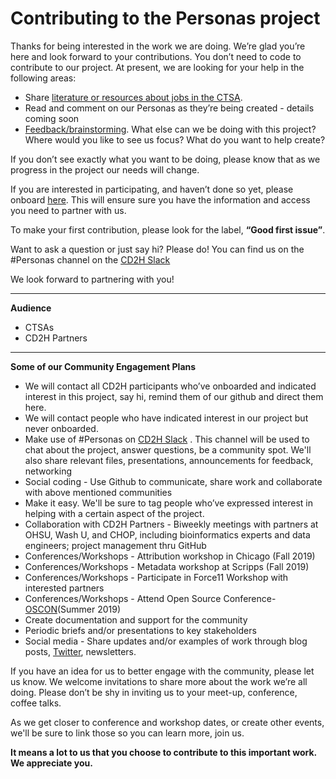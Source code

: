 # Contributing to the Personas project # 

Thanks for being interested in the work we are doing. We’re glad you’re here and look forward to your contributions. You don’t need to code to contribute to our project. At present, we are looking for your help in the following areas:
 
* Share [literature or resources about jobs in the CTSA](https://drive.google.com/drive/folders/1QRVwKfvjDNizvMrvWLkD-BHr2UMIeWzF).
* Read and comment on our Personas as they’re being created - details coming soon
* [Feedback/brainstorming](https://github.com/data2health/CTS-Personas/issues/24). What else can we be doing with this project? Where would you like to see us focus? What do you want to help create? 

If you don’t see exactly what you want to be doing, please know that as we progress in the project our needs will change. 

If you are interested in participating, and haven’t done so yet, please onboard 
[here](http://bit.ly/cd2h-onboarding-form). This will ensure sure you have the information and access you need to partner with us. 

To make your first contribution, please look for the label, **“Good first issue”**.  

Want to ask a question or just say hi? Please do! You can find us on the #Personas channel on the 
[CD2H Slack](https://cd2h.slack.com/messages)

We look forward to partnering with you!

______________
**Audience**
* CTSAs
* CD2H Partners

______________
**Some of our Community Engagement Plans**

* We will contact all CD2H participants who’ve onboarded and indicated interest in this project, say hi, remind them of our github and direct them here. 
* We will contact people who have indicated interest in our project but never onboarded. 
* Make use of #Personas on [CD2H Slack](https://cd2h.slack.com/messages) . This channel will be used to chat about the project, answer questions, be a community spot. We'll also share relevant files, presentations, announcements for feedback, networking 
* Social coding - Use Github to communicate, share work and collaborate with above mentioned communities
* Make it easy. We'll be sure to tag people who’ve expressed interest in helping with a certain aspect of the project. 
* Collaboration with CD2H Partners - Biweekly meetings with partners at OHSU, Wash U, and CHOP, including bioinformatics experts and data engineers; project management thru GitHub
* Conferences/Workshops - Attribution workshop in Chicago (Fall 2019)
* Conferences/Workshops - Metadata workshop at Scripps (Fall 2019)
* Conferences/Workshops - Participate in Force11 Workshop with interested partners
* Conferences/Workshops - Attend Open Source Conference-[OSCON](https://conferences.oreilly.com/oscon/oscon-or)(Summer 2019)
* Create documentation and support for the community
* Periodic briefs and/or presentations to key stakeholders
* Social media  - Share updates and/or examples of work through blog posts, [Twitter](https://www.twitter.com/data2health), newsletters. 

If you have an idea for us to better engage with the community, please let us know. We welcome invitations to share more about the work we’re all doing. Please don’t be shy in inviting us to your meet-up, conference, coffee talks.

As we get closer to conference and workshop dates, or create other events, we'll be sure to link those so you can learn more, join us.

**It means a lot to us that you choose to contribute to this important work. We appreciate you.**
